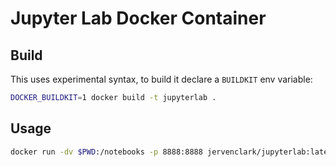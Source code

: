 # Jupyter Lab Docker Container

## Build

This uses experimental syntax, to build it declare a `BUILDKIT` env variable:

```sh
DOCKER_BUILDKIT=1 docker build -t jupyterlab .
```

## Usage
```sh
docker run -dv $PWD:/notebooks -p 8888:8888 jervenclark/jupyterlab:latest
```
